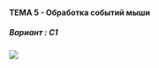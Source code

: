 #### ТЕМА 5 - Обработка событий мыши

##### Вариант : C1
<img src="https://sun9-14.userapi.com/c200828/v200828599/10446/aq2fyUG3_gI.jpg" align="center">
